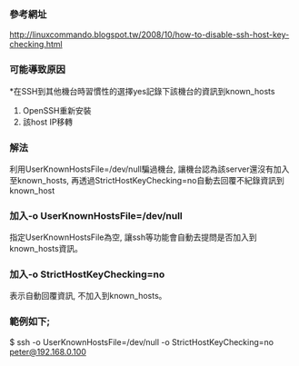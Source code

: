 ### 參考網址
http://linuxcommando.blogspot.tw/2008/10/how-to-disable-ssh-host-key-checking.html

### 可能導致原因
*在SSH到其他機台時習慣性的選擇yes記錄下該機台的資訊到known_hosts
1. OpenSSH重新安裝
2. 該host IP移轉

### 解法
利用UserKnownHostsFile=/dev/null騙過機台, 讓機台認為該server還沒有加入至known_hosts, 再透過StrictHostKeyChecking=no自動去回覆不紀錄資訊到known_host

### 加入-o UserKnownHostsFile=/dev/null
指定UserKnownHostsFile為空, 讓ssh等功能會自動去提問是否加入到known_hosts資訊。

### 加入-o StrictHostKeyChecking=no
表示自動回覆資訊, 不加入到known_hosts。

### 範例如下;
$ ssh -o UserKnownHostsFile=/dev/null -o StrictHostKeyChecking=no peter@192.168.0.100

